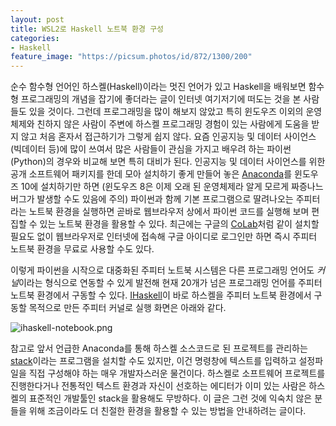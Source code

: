 ```yaml
---
layout: post
title: WSL2로 Haskell 노트북 환경 구성
categories:
- Haskell
feature_image: "https://picsum.photos/id/872/1300/200"
---
```


순수 함수형 언어인 하스켈(Haskell)이라는 멋진 언어가 있고
Haskell을 배워보면 함수형 프로그래밍의 개념을 잡기에 좋더라는
글이 인터넷 여기저기에 떠도는 것을 본 사람들도 있을 것이다.
그런데 프로그래밍을 많이 해보지 않았고 특히 윈도우즈 이외의
운영체제와 친하지 않은 사람이 주변에 하스켈 프로그래밍 경험이
있는 사람에게 도움을 받지 않고 처음 혼자서 접근하기가 그렇게 쉽지 않다.
요즘 인공지능 및 데이터 사이언스(빅데이터 등)에 많이 쓰여서 많은 사람들이
관심을 가지고 배우려 하는 파이썬(Python)의 경우와 비교해 보면 특히 대비가 된다.
인공지능 및 데이터 사이언스를 위한 공개 소프트웨어 패키지를 한데 모아
설치하기 좋게 만들어 놓은 [Anaconda](https://www.anaconda.com/)를
윈도우즈 10에 설치하기만 하면 (윈도우즈 8은 이제 오래 된 운영체제라 알게 모르게 짜증나느 버그가 발생할 수도 있음에 주의)
파이썬과 함께 기본 프로그램으로 딸려나오는 주피터라는 노트북 환경을 실행하면
곧바로 웹브라우저 상에서 파이썬 코드를 실행해 보며 편집할 수 있는 노트북 환경을 활용할 수 있다.
최근에는 구글의 [CoLab](https://colab.research.google.com/)처럼 같이 설치할 필요도 없이
웹브라우저로 인터넷에 접속해 구글 아이디로 로그인만 하면 즉시 주피터 노트북 환경을 무료로 사용할 수도 있다.

이렇게 파이썬을 시작으로 대중화된 주피터 노트북 시스템은 다른 프로그래밍 언어도 *커널*이라는
형식으로 연동할 수 있게 발전해 현재 20개가 넘은 프로그래밍 언어를 주피터 노트북 환경에서 구동할 수 있다.
[IHaskell](https://github.com/gibiansky/IHaskell)이 바로 하스켈을 주피터 노트북 환경에서
구동할 목적으로 만든 주피터 커널로 실행 화면은 아래와 같다.

<img alt='ihaskell-notebook.png' src='https://raw.githubusercontent.com/gibiansky/IHaskell/master/images/ihaskell-notebook.png'>

참고로 앞서 언급한 Anaconda를 통해 하스켈 소스코드로 된 프로젝트를 관리하는 [stack](https://www.haskellstack.org/)이라는
프로그램을 설치할 수도 있지만, 이건 명령창에 텍스트를 입력하고 설정파일을 직접 구성해야 하는 매우 개발자스러운 물건이다.
하스켈로 소프트웨어 프로젝트를 진행한다거나 전통적인 텍스트 환경과 자신이 선호하는 에디터가 이미 있는 사람은
하스켈의 표준적인 개발툴인 stack을 활용해도 무방하다. 이 글은 그런 것에 익숙치 않은 분들을 위해
조금이라도 더 친절한 환경을 활용할 수 있는 방법을 안내하려는 글이다.
